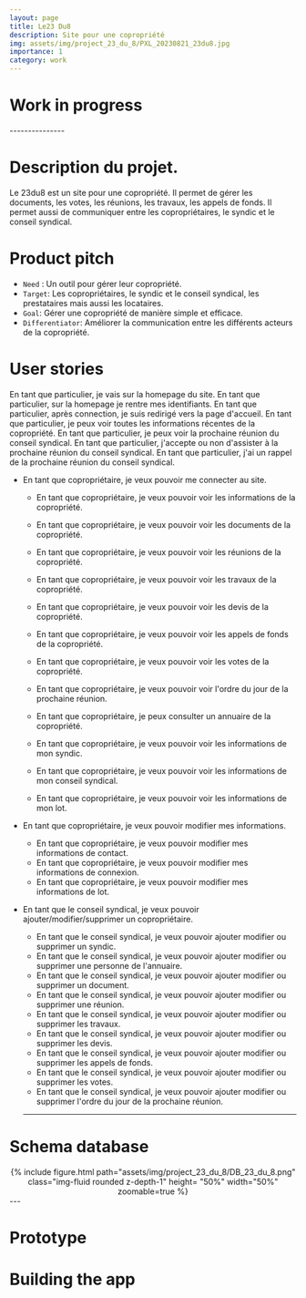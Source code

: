 ```yaml
---
layout: page
title: Le23 Du8
description: Site pour une copropriété
img: assets/img/project_23_du_8/PXL_20230821_23du8.jpg
importance: 1
category: work
---
```


# Work in progress
<div class="progress">
  <div class="progress-bar" role="progressbar" style="width: 35%;" aria-valuenow="10" aria-valuemin="0" aria-valuemax="100"></div>
</div>
---------------

# Description du projet.
Le 23du8 est un site pour une copropriété. Il permet de gérer les documents, les votes, les réunions, les travaux, les appels de fonds. Il permet aussi de communiquer entre les copropriétaires, le syndic et le conseil syndical.

# Product pitch
- `Need` : Un outil pour gérer leur copropriété.
- `Target`: Les copropriétaires, le syndic et le conseil syndical, les prestataires mais aussi les locataires.
- `Goal`: Gérer une copropriété de manière simple et efficace.
- `Differentiator`: Améliorer la communication entre les différents acteurs de la copropriété.

# User stories

En tant que particulier, je vais sur la homepage du site.
En tant que particulier, sur la homepage je rentre mes identifiants.
En tant que particulier, après connection, je suis redirigé vers la page d'accueil.
En tant que particulier, je peux voir toutes les informations récentes de la copropriété.
En tant que particulier, je peux voir la prochaine réunion du conseil syndical.
En tant que particulier, j'accepte ou non d'assister à la prochaine réunion du conseil syndical.
En tant que particulier, j'ai un rappel de la prochaine réunion du conseil syndical.


- En tant que copropriétaire, je veux pouvoir me connecter au site.
  - En tant que copropriétaire, je veux pouvoir voir les informations de la copropriété.
  - En tant que copropriétaire, je veux pouvoir voir les documents de la copropriété.
  - En tant que copropriétaire, je veux pouvoir voir les réunions de la copropriété.
  - En tant que copropriétaire, je veux pouvoir voir les travaux de la copropriété.
  - En tant que copropriétaire, je veux pouvoir voir les devis de la copropriété.
  - En tant que copropriétaire, je veux pouvoir voir les appels de fonds de la copropriété.
  - En tant que copropriétaire, je veux pouvoir voir les votes de la copropriété.
  - En tant que copropriétaire, je veux pouvoir voir l'ordre du jour de la prochaine réunion.
  - En tant que copropriétaire, je peux consulter un annuaire de la copropriété.

  - En tant que copropriétaire, je veux pouvoir voir les informations de mon syndic.
  - En tant que copropriétaire, je veux pouvoir voir les informations de mon conseil syndical.
  - En tant que copropriétaire, je veux pouvoir voir les informations de mon lot.

- En tant que copropriétaire, je veux pouvoir modifier mes informations.
  - En tant que copropriétaire, je veux pouvoir modifier mes informations de contact.
  - En tant que copropriétaire, je veux pouvoir modifier mes informations de connexion.
  - En tant que copropriétaire, je veux pouvoir modifier mes informations de lot.

- En tant que le conseil syndical, je veux pouvoir ajouter/modifier/supprimer un copropriétaire.
  - En tant que le conseil syndical, je veux pouvoir ajouter modifier ou supprimer un syndic.
  - En tant que le conseil syndical, je veux pouvoir ajouter modifier ou supprimer une personne de l'annuaire.
  - En tant que le conseil syndical, je veux pouvoir ajouter modifier ou supprimer un document.
  - En tant que le conseil syndical, je veux pouvoir ajouter modifier ou supprimer une réunion.
  - En tant que le conseil syndical, je veux pouvoir ajouter modifier ou supprimer les travaux.
  - En tant que le conseil syndical, je veux pouvoir ajouter modifier ou supprimer les devis.
  - En tant que le conseil syndical, je veux pouvoir ajouter modifier ou supprimer les appels de fonds.
  - En tant que le conseil syndical, je veux pouvoir ajouter modifier ou supprimer les votes.
  - En tant que le conseil syndical, je veux pouvoir ajouter modifier ou supprimer l'ordre du jour de la prochaine réunion.
  ---


# Schema database

<center>
<div class="row justify-content-center align-items-center">
{% include figure.html path="assets/img/project_23_du_8/DB_23_du_8.png" class="img-fluid rounded z-depth-1" height= "50%" width="50%" zoomable=true %}
</div>
</center>
---

# Prototype

# Building the app
